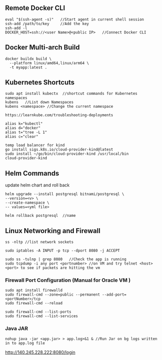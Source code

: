 ## Remote Docker CLI
```
eval "$(ssh-agent -s)"   //Start agent in current shell session
ssh-add /path/to/key     //Add the key
ssh-add -l
DOCKER_HOST=ssh://<user Name>@<public IP>   //Connect Docker CLI
```
## Docker Multi-arch Build
```
docker buildx build \
  --platform linux/amd64,linux/arm64 \
  -t myapp:latest .
```
## Kubernetes Shortcuts
```
sudo apt install kubectx  //shortcut commands for Kubernetes namespaces
kubens   //List down Namespaces
kubens <namespace> //Change the current namespace

https://learnkube.com/troubleshooting-deployments

```
```
alias k="kubectl"
alias d="docker"
alias t="tree -L 1"
alias c="clear"
```
```
temp load balancer for kind
go install sigs.k8s.io/cloud-provider-kind@latest
sudo install ~/go/bin/cloud-provider-kind /usr/local/bin
cloud-provider-kind
```
## Helm Commands
update helm chart and roll back
```
helm upgrade --install postgresql bitnami/postgresql \
--version=<v> \
--create-namespace \
-- values=<yml file>

helm rollback postgresql  //name
```

## Linux Networking and Firewall
```
ss -nltp //list network sockets  

sudo iptables -A INPUT -p tcp --dport 8080 -j ACCEPT

sudo ss -tulnp | grep 8080   //Check the app is running
sudo tcpdump -i any port <portnumber> //on VM and try telnet <host> <port> to see if packets are hitting the vm

```
### Firewall Port Configuration (Manual for Oracle VM )
```
sudo apt install firewalld
sudo firewall-cmd --zone=public --permanent --add-port=<portNumber>/tcp 
sudo firewall-cmd --reload

sudo firewall-cmd --list-ports
sudo firewall-cmd --list-services
```
### Java JAR
```
nohup java -jar <app.jar> > app.log>&1 & //Run Jar on bg logs written in to app.log file
```


http://140.245.228.222:8080/login
